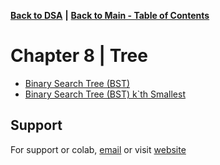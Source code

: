 [**Back to DSA**](https://github.com/xanderbilla/LPU-Academics#readme) **|** [**Back to Main - Table of Contents**](https://github.com/xanderbilla/LPU-Academics#readme)

# Chapter 8 | Tree

- [Binary Search Tree (BST)](https://github.com/xanderbilla/LPU-Academics/blob/main/CSE%20205%20-%20DSA/Chapter%208%20-%20Tree/8_1-BST.cpp)
- [Binary Search Tree (BST) k`th Smallest](https://github.com/xanderbilla/LPU-Academics/blob/main/CSE%20205%20-%20DSA/Chapter%208%20-%20Tree/8_2-BST_Kth_Smallest.cpp)

## Support

For support or colab, [email](mailto:dev.xanderbilla@gmail.com) or visit [website](https://xanderbilla.com)
